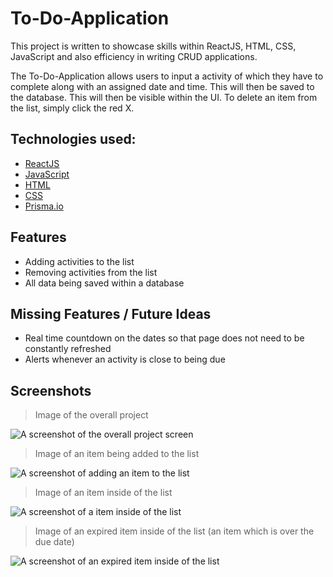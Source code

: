 # To-Do-Application
This project is written to showcase skills within ReactJS, HTML, CSS, JavaScript and also efficiency in writing CRUD applications. 

The To-Do-Application allows users to input a activity of which they have to complete along with an assigned date and time. This will then be saved to the database. This will then be visible within the UI. To delete an item from the list, simply click the red X.

## Technologies used:
- [ReactJS](https://react.dev/)
- [JavaScript](https://en.wikipedia.org/wiki/JavaScript)
- [HTML](https://en.wikipedia.org/wiki/HTML)
- [CSS](https://en.wikipedia.org/wiki/CSS)
- [Prisma.io](https://prisma.io/)

## Features
- Adding activities to the list
- Removing activities from the list
- All data being saved within a database

## Missing Features / Future Ideas
- Real time countdown on the dates so that page does not need to be constantly refreshed
- Alerts whenever an activity is close to being due

## Screenshots

> Image of the overall project
 
![A screenshot of the overall project screen](https://i.imgur.com/aDAqumC.png)

> Image of an item being added to the list

![A screenshot of adding an item to the list](https://i.imgur.com/80R5dm4.png)

> Image of an item inside of the list

![A screenshot of a item inside of the list](https://i.imgur.com/p4GvihS.png)

> Image of an expired item inside of the list (an item which is over the due date)

![A screenshot of an expired item inside of the list](https://i.imgur.com/huDRwTJ.png)
